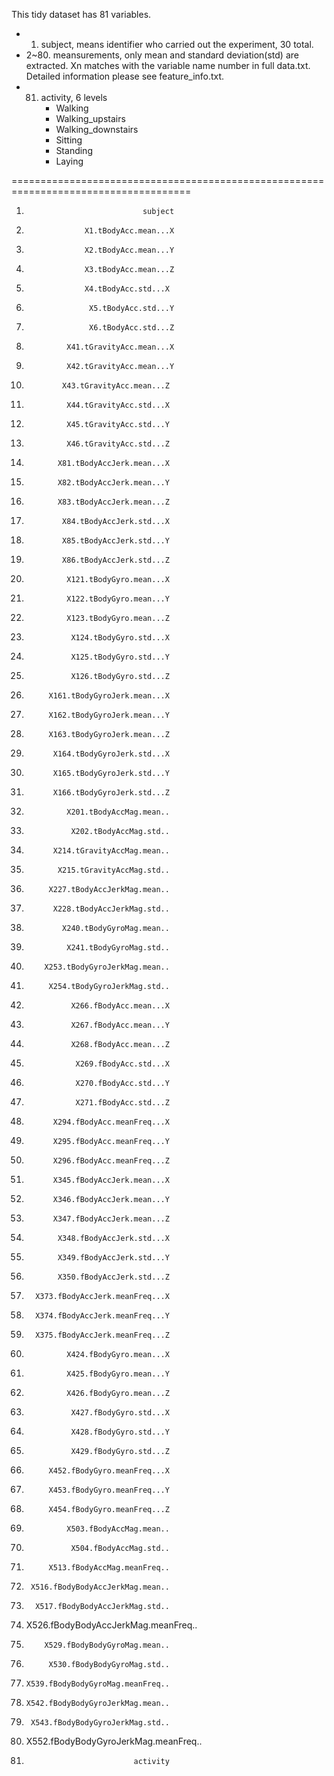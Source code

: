 
This tidy dataset has 81 variables.

- 1. subject, means identifier who carried out the experiment, 30 total.
- 2~80. meansurements, only mean and standard deviation(std) are extracted. Xn matches with the variable name number in full data.txt. Detailed information please see feature_info.txt.
- 81. activity, 6 levels
       * Walking
       * Walking_upstairs
       * Walking_downstairs
       * Sitting
       * Standing
       * Laying

=====================================================================================

1.                               subject
2.                  X1.tBodyAcc.mean...X 
3.                  X2.tBodyAcc.mean...Y
4.                  X3.tBodyAcc.mean...Z
5.                  X4.tBodyAcc.std...X
6.                   X5.tBodyAcc.std...Y
7.                   X6.tBodyAcc.std...Z
8.              X41.tGravityAcc.mean...X
9.              X42.tGravityAcc.mean...Y
10.             X43.tGravityAcc.mean...Z
11.              X44.tGravityAcc.std...X
12.              X45.tGravityAcc.std...Y
13.              X46.tGravityAcc.std...Z
14.            X81.tBodyAccJerk.mean...X
15.            X82.tBodyAccJerk.mean...Y
16.            X83.tBodyAccJerk.mean...Z
17.             X84.tBodyAccJerk.std...X
18.             X85.tBodyAccJerk.std...Y
19.             X86.tBodyAccJerk.std...Z
20.              X121.tBodyGyro.mean...X
21.              X122.tBodyGyro.mean...Y
22.              X123.tBodyGyro.mean...Z
23.               X124.tBodyGyro.std...X
24.               X125.tBodyGyro.std...Y
25.               X126.tBodyGyro.std...Z
26.          X161.tBodyGyroJerk.mean...X
27.          X162.tBodyGyroJerk.mean...Y
28.          X163.tBodyGyroJerk.mean...Z
29.           X164.tBodyGyroJerk.std...X
30.           X165.tBodyGyroJerk.std...Y
31.           X166.tBodyGyroJerk.std...Z
32.              X201.tBodyAccMag.mean..
33.               X202.tBodyAccMag.std..
34.           X214.tGravityAccMag.mean..
35.            X215.tGravityAccMag.std..
36.          X227.tBodyAccJerkMag.mean..
37.           X228.tBodyAccJerkMag.std..
38.             X240.tBodyGyroMag.mean..
39.              X241.tBodyGyroMag.std..
40.         X253.tBodyGyroJerkMag.mean..
41.          X254.tBodyGyroJerkMag.std..
42.               X266.fBodyAcc.mean...X
43.               X267.fBodyAcc.mean...Y
44.               X268.fBodyAcc.mean...Z
45.                X269.fBodyAcc.std...X
46.                X270.fBodyAcc.std...Y
47.                X271.fBodyAcc.std...Z
48.           X294.fBodyAcc.meanFreq...X
49.           X295.fBodyAcc.meanFreq...Y
50.           X296.fBodyAcc.meanFreq...Z
51.           X345.fBodyAccJerk.mean...X
52.           X346.fBodyAccJerk.mean...Y
53.           X347.fBodyAccJerk.mean...Z
54.            X348.fBodyAccJerk.std...X
55.            X349.fBodyAccJerk.std...Y
56.            X350.fBodyAccJerk.std...Z
57.       X373.fBodyAccJerk.meanFreq...X
58.       X374.fBodyAccJerk.meanFreq...Y
59.       X375.fBodyAccJerk.meanFreq...Z
60.              X424.fBodyGyro.mean...X
61.              X425.fBodyGyro.mean...Y
62.              X426.fBodyGyro.mean...Z
63.               X427.fBodyGyro.std...X
64.               X428.fBodyGyro.std...Y
65.               X429.fBodyGyro.std...Z
66.          X452.fBodyGyro.meanFreq...X
67.          X453.fBodyGyro.meanFreq...Y
68.          X454.fBodyGyro.meanFreq...Z
69.              X503.fBodyAccMag.mean..
70.               X504.fBodyAccMag.std..
71.          X513.fBodyAccMag.meanFreq..
72.      X516.fBodyBodyAccJerkMag.mean..
73.       X517.fBodyBodyAccJerkMag.std..
74.  X526.fBodyBodyAccJerkMag.meanFreq..
75.         X529.fBodyBodyGyroMag.mean..
76.          X530.fBodyBodyGyroMag.std..
77.     X539.fBodyBodyGyroMag.meanFreq..
78.     X542.fBodyBodyGyroJerkMag.mean..
79.      X543.fBodyBodyGyroJerkMag.std..
80. X552.fBodyBodyGyroJerkMag.meanFreq..
81.                             activity


